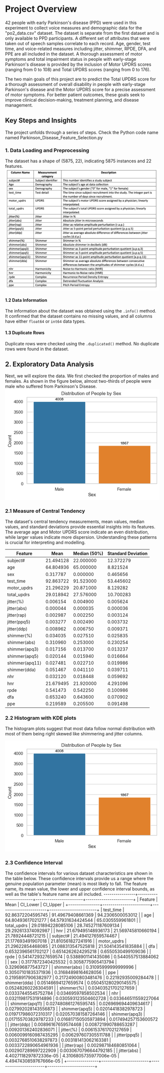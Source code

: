 # Project Overview
42 people with early Parkinson's disease (PPD) were used in this experiment to collect voice measures and demographic data for the "po2_data.csv" dataset. The dataset is separate from the first dataset and is only available to PPD participants. A different set of attributes that were taken out of speech samples correlate to each record. Age, gender, test time, and voice-related measures including jitter, shimmer, RPDE, DFA, and PPE are all included in the dataset. A thorough assessment of motor symptoms and total impairment status in people with early-stage Parkinson's disease is provided by the inclusion of Motor UPDRS scores (ranging from 0 to 108) and Total UPDRS scores (ranging from 0 to 176).

The two main goals of this project are to predict the Total UPDRS score for a thorough assessment of overall disability in people with early-stage Parkinson's disease and the Motor UPDRS score for a precise assessment of motor symptoms. For better patient outcomes, these goals seek to improve clinical decision-making, treatment planning, and disease management.

## Key Steps and Insights

The project unfolds through a series of steps. Check the Python code name named Parkinson_Disease_Feature_Selection.py
### 1. Data Loading and Preprocessing

The dataset has a shape of (5875, 22), indicating 5875 instances and 22 features.
![Image Alt Text](Columns_description.png)


#### 1.2 Data Information

The information about the dataset was obtained using the `.info()` method. It confirmed that the dataset contains no missing values, and all columns have either `float64` or `int64` data types.

#### 1.3 Duplicate Rows

Duplicate rows were checked using the `.duplicated()` method. No duplicate rows were found in the dataset.

## 2. Exploratory Data Analysis
Next, we will explore the data. We first checked the proportion of males and females. As shown in the figure below, almost two-thirds of people were male who suffered from Parkinson's Disease.
![Image Alt Text](Bar_diagram.png)

### 2.1 Measure of Central Tendency
The dataset's central tendency measurements, mean values, median values, and standard deviations provide essential insights into its features. The average age and Motor UPDRS score indicate an even distribution, while larger values indicate more dispersion. Understanding these patterns is crucial for interpreting and modelling.

| Feature          | Mean        | Median (50%) | Standard Deviation |
|------------------|-------------|--------------|--------------------|
| subject#         | 21.494128   | 22.000000    | 12.372279          |
| age              | 64.804936   | 65.000000    | 8.821524           |
| sex              | 0.317787    | 0.000000     | 0.465656           |
| test_time        | 92.863722   | 91.523000    | 53.445602          |
| motor_updrs      | 21.296229   | 20.871000    | 8.129282           |
| total_updrs      | 29.018942   | 27.576000    | 10.700283          |
| jitter(%)        | 0.006154    | 0.004900     | 0.005624           |
| jitter(abs)      | 0.000044    | 0.000035     | 0.000036           |
| jitter(rap)      | 0.002987    | 0.002250     | 0.003124           |
| jitter(ppq5)     | 0.003277    | 0.002490     | 0.003732           |
| jitter(ddp)      | 0.008962    | 0.006750     | 0.009371           |
| shimmer(%)       | 0.034035    | 0.027510     | 0.025835           |
| shimmer(abs)     | 0.310960    | 0.253000     | 0.230254           |
| shimmer(apq3)    | 0.017156    | 0.013700     | 0.013237           |
| shimmer(apq5)    | 0.020144    | 0.015940     | 0.016664           |
| shimmer(apq11)   | 0.027481    | 0.022710     | 0.019986           |
| shimmer(dda)     | 0.051467    | 0.041110     | 0.039711           |
| nhr              | 0.032120    | 0.018448     | 0.059692           |
| hnr              | 21.679495   | 21.920000    | 4.291096           |
| rpde             | 0.541473    | 0.542250     | 0.100986           |
| dfa              | 0.653240    | 0.643600     | 0.070902           |
| ppe              | 0.219589    | 0.205500     | 0.091498           |

### 2.2 Histogram with KDE plots

The histogram plots suggest that most data follow normal distribution with most of them being right skewed like shimmering and jitter columns. 

![Image Alt Text](Bar_diagram.png)

### 2.3 Confidence Interval
The confidence intervals for various dataset characteristics are shown in the table below. These confidence intervals provide us a range where the genuine population parameter (mean) is most likely to fall. The feature name, its mean value, the lower and upper confidence interval bounds, as well as the table's feature name are all included.
----------------+------------------------+------------------------+------------------------+
|    Feature     |          Mean          |        CI_Lower        |        CI_Upper        |
+----------------+------------------------+------------------------+------------------------+
|   test_time    |   92.86372204595745    |   91.49679408661369    |    94.2306500053012    |
|      age       |   64.80493617021277    |   64.57931634424544    |    65.0305559961801    |
|  total_updrs   |   29.01894228085106    |   28.745271187609134   |   29.292613374092987   |
|      hnr       |   21.679495148936173   |   21.569745810660194   |   21.78924448721215    |
|    subject#    |   21.494127659574467   |   21.177693491907018   |   21.810561827241916   |
|  motor_updrs   |   21.29622854468085    |   21.088313547525818   |   21.504143541835884   |
|      dfa       |   0.6532396561702127   |   0.6514262624295218   |   0.6550530499109036   |
|      rpde      |   0.5414729327659574   |   0.5388901141435086   |   0.5440557513884062   |
|      sex       |   0.3177872340425532   |   0.3058775905413794   |   0.329696877543727    |
|  shimmer(abs)  |  0.31095999999999996   |  0.30507101835371936   |  0.31684898164628056   |
|      ppe       |  0.21958917906382977   |  0.21724900803481476   |  0.22192935009284478   |
|  shimmer(dda)  |  0.05146694127659574   |  0.050451280290145575  |  0.05248260226304591   |
|   shimmer(%)   |  0.03403521702127659   |  0.03337445545752784   |  0.03469597858502534   |
|      nhr       |  0.032119817531914896  |  0.030593123504602728  |  0.033646511559227064  |
| shimmer(apq11) |  0.027480861276595745  |  0.026969694409634617  |  0.027992028143556873  |
| shimmer(apq5)  |  0.02014418382978723   |  0.019717986072310317  |  0.020570381587264146  |
| shimmer(apq3)  |  0.017155703829787233  |  0.016817150505973894  |  0.017494257153600572  |
|  jitter(ddp)   |  0.00896167659574468   |  0.008721990788653287  |  0.009201362402836071  |
|   jitter(%)    |  0.006153761702127659  | 0.0060099160987435295  |  0.006297607305511788  |
|  jitter(ppq5)  | 0.0032768510638297873  |  0.003181413062163381  | 0.0033722890654961936  |
|  jitter(rap)   |  0.002987184680851064  |  0.002907289697222909  | 0.0030670796644792185  |
|  jitter(abs)   | 4.4027118297872336e-05 | 4.3106805735977006e-05 | 4.4947430859767666e-05 |
+----------------+------------------------+------------------------+------------------------+




